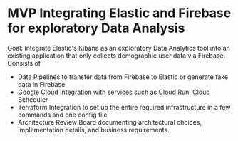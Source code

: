 # MVP Integrating Elastic and Firebase for exploratory Data Analysis

Goal: Integrate Elastic's Kibana as an exploratory Data Analytics tool into an existing application that only collects demographic user data via Firebase.
Consists of 
- Data Pipelines to transfer data from Firebase to Elastic or generate fake data in Firebase
- Google Cloud Integration with services such as Cloud Run, Cloud Scheduler
- Terraform Integration to set up the entire required infrastructure in a few commands and one config file
- Architecture Review Board documenting architectural choices, implementation details, and business requirements.
